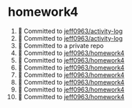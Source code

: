 # homework4
<!--START_SECTION:activity-->
1. 📝 Committed to [jeff0963/activity-log](https://github.com/jeff0963/activity-log/commit/2a5aa2ba8aeb05230e1987ca5728d395d7198f98)
2. 📝 Committed to [jeff0963/activity-log](https://github.com/jeff0963/activity-log/commit/b92106143a9d9e5826a8baa4e6183965c753e693)
3. 📝 Committed to a private repo
4. 📝 Committed to [jeff0963/homework4](https://github.com/jeff0963/homework4/commit/3dda8e3af466f1cd8d8376a590b011b12f7976bd)
5. 📝 Committed to [jeff0963/homework4](https://github.com/jeff0963/homework4/commit/cedf3501e6f0ddf510e6d8e64a680d86ac98ddd2)
6. 📝 Committed to [jeff0963/homework4](https://github.com/jeff0963/homework4/commit/0727af4cbeac94840d43ecae8c692f3b41045d2a)
7. 📝 Committed to [jeff0963/homework4](https://github.com/jeff0963/homework4/commit/d5b6777c7951f886be7595afdf332a07da2b1af4)
8. 📝 Committed to [jeff0963/homework4](https://github.com/jeff0963/homework4/commit/0c331f094d447a35b13d59004c40e243c83b98c2)
9. 📝 Committed to [jeff0963/homework4](https://github.com/jeff0963/homework4/commit/5d35b04936995107f6c3e8cc48a8f89b0e679015)
10. 📝 Committed to [jeff0963/homework4](https://github.com/jeff0963/homework4/commit/cde4ba9f02b63fab72227321b9d5d17601edac2b)
<!--END_SECTION:activity-->
